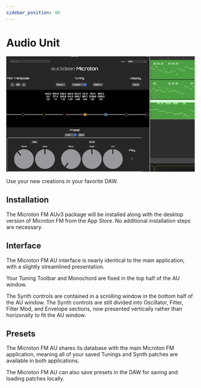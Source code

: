 ```yaml
---
sidebar_position: 40
---
```


# Audio Unit

![Microton AU Interface](/img/au.png)

Use your new creations in your favorite DAW.

## Installation

The Microton FM AUv3 package will be installed along with the desktop version of Microton FM from the App Store. No additional installation steps are necessary.

## Interface

The Microton FM AU interface is nearly identical to the main application, with a slightly streamlined presentation.

Your Tuning Toolbar and Monochord are fixed in the top half of the AU window.

The Synth controls are contained in a scrolling window in the bottom half of the AU window. The Synth controls are still divided into Oscillator, Filter, Filter Mod, and Envelope sections, now presented vertically rather than horizonally to fit the AU window.

## Presets

The Microton FM AU shares its database with the main Microton FM application, meaning all of your saved Tunings and Synth patches are available in both applications.

The Microton FM AU can also save presets in the DAW for saving and loading patches locally.
